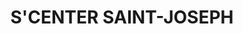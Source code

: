 ---
title: "S'CENTER SAINT-JOSEPH"
url: /saint-joseph/scenter-saint-joseph/
shop: magasin de variétés
---
